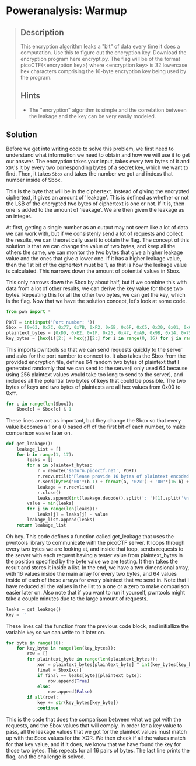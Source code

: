 # Poweranalysis: Warmup

> ## Description
>
> This encryption algorithm leaks a "bit" of data every time it does a computation. Use this to figure out the encryption key. Download the encryption program here encrypt.py. The flag will be of the format picoCTF{\<encryption key\>} where \<encryption key\> is 32 lowercase hex characters comprising the 16-byte encryption key being used by the program.
>
> ## Hints
>
> - The "encryption" algorithm is simple and the correlation between the leakage and the key can be very easily modeled.

## Solution

Before we get into writing code to solve this problem, we first need to understand what information we need to obtain and how we will use it to get our answer. The encryption takes your input, takes every two bytes of it and `XOR`'s it by every two corresponding bytes of a secret key, which we want to find. Then, it takes `Sbox` and takes the number we got and indexs that number inside of Sbox.

This is the byte that will be in the ciphertext. Instead of giving the encrypted ciphertext, it gives an amount of 'leakage'. This is defined as whether or not the LSB of the encrypted two bytes of ciphertext is one or not. If it is, then one is added to the amount of 'leakage'. We are then given the leakage as an integer.

At first, getting a single number as an output may not seem like a lot of data we can work with, but if we consistenly send a lot of requests and collect the results, we can theoretically use it to obtain the flag. The concept of this solution is that we can change the value of two bytes, and keep all the others the same, we can monitor the two bytes that give a higher leakage value and the ones that give a lower one. If it has a higher leakage value, then the 1st bit of the ciphertext must be 1, as that is how the leakage value is calculated. This narrows down the amount of potential values in Sbox.

This only narrows down the Sbox by about half, but if we combine this with data from a lot of other results, we can derive the key value for those two bytes. Repeating this for all the other two bytes, we can get the key, which is the flag. Now that we have the solution concept, let's look at some code.

```python
from pwn import *

PORT = int(input('Port number: '))
Sbox = [0x63, 0x7C, 0x77, 0x7B, 0xF2, 0x6B, 0x6F, 0xC5, 0x30, 0x01, 0x67, 0x2B, 0xFE, 0xD7, 0xAB, 0x76, 0xCA, 0x82, 0xC9, 0x7D, 0xFA, 0x59, 0x47, 0xF0, 0xAD, 0xD4, 0xA2, 0xAF, 0x9C, 0xA4, 0x72, 0xC0, 0xB7, 0xFD, 0x93, 0x26, 0x36, 0x3F, 0xF7, 0xCC, 0x34, 0xA5, 0xE5, 0xF1, 0x71, 0xD8, 0x31, 0x15, 0x04, 0xC7, 0x23, 0xC3, 0x18, 0x96, 0x05, 0x9A, 0x07, 0x12, 0x80, 0xE2, 0xEB, 0x27, 0xB2, 0x75, 0x09, 0x83, 0x2C, 0x1A, 0x1B, 0x6E, 0x5A, 0xA0, 0x52, 0x3B, 0xD6, 0xB3, 0x29, 0xE3, 0x2F, 0x84, 0x53, 0xD1, 0x00, 0xED, 0x20, 0xFC, 0xB1, 0x5B, 0x6A, 0xCB, 0xBE, 0x39, 0x4A, 0x4C, 0x58, 0xCF, 0xD0, 0xEF, 0xAA, 0xFB, 0x43, 0x4D, 0x33, 0x85, 0x45, 0xF9, 0x02, 0x7F, 0x50, 0x3C, 0x9F, 0xA8, 0x51, 0xA3, 0x40, 0x8F, 0x92, 0x9D, 0x38, 0xF5, 0xBC, 0xB6, 0xDA, 0x21, 0x10, 0xFF, 0xF3, 0xD2, 0xCD, 0x0C, 0x13, 0xEC, 0x5F, 0x97, 0x44, 0x17, 0xC4, 0xA7, 0x7E, 0x3D, 0x64, 0x5D, 0x19, 0x73, 0x60, 0x81, 0x4F, 0xDC, 0x22, 0x2A, 0x90, 0x88, 0x46, 0xEE, 0xB8, 0x14, 0xDE, 0x5E, 0x0B, 0xDB, 0xE0, 0x32, 0x3A, 0x0A, 0x49, 0x06, 0x24, 0x5C, 0xC2, 0xD3, 0xAC, 0x62, 0x91, 0x95, 0xE4, 0x79, 0xE7, 0xC8, 0x37, 0x6D, 0x8D, 0xD5, 0x4E, 0xA9, 0x6C, 0x56, 0xF4, 0xEA, 0x65, 0x7A, 0xAE, 0x08, 0xBA, 0x78, 0x25, 0x2E, 0x1C, 0xA6, 0xB4, 0xC6, 0xE8, 0xDD, 0x74, 0x1F, 0x4B, 0xBD, 0x8B, 0x8A, 0x70, 0x3E, 0xB5, 0x66, 0x48, 0x03, 0xF6, 0x0E, 0x61, 0x35, 0x57, 0xB9, 0x86, 0xC1, 0x1D, 0x9E, 0xE1, 0xF8, 0x98, 0x11, 0x69, 0xD9, 0x8E, 0x94, 0x9B, 0x1E, 0x87, 0xE9, 0xCE, 0x55, 0x28, 0xDF, 0x8C, 0xA1, 0x89, 0x0D, 0xBF, 0xE6, 0x42, 0x68, 0x41, 0x99, 0x2D, 0x0F, 0xB0, 0x54, 0xBB, 0x16]
plaintext_bytes = [0xDD, 0xE2, 0x1F, 0x25, 0x47, 0xA9, 0x9B, 0x14, 0x75, 0x5E, 0x90, 0x7D, 0x98, 0x50, 0x0A, 0x4E, 0x3B, 0x4A, 0x1E, 0x8F, 0xE4, 0x54, 0x3F, 0x7C, 0x67, 0x95, 0xF6, 0x85, 0x07, 0xF9, 0x9D, 0x86, 0x96, 0x8B, 0x33, 0x6B, 0x51, 0xC7, 0x72, 0x80, 0x8E, 0x92, 0x6C, 0xC9, 0x17, 0x60, 0x11, 0x8C, 0x22, 0x6D, 0x41, 0x6A, 0x68, 0x8D, 0x6F, 0x49, 0x9E, 0x9F, 0xF2, 0x8A, 0x78, 0x2D, 0x3A, 0x94, 0x2B]
key_bytes = [hex(i)[2:] + hex(j)[2:] for i in range(0, 16) for j in range(0,16)]
```

This imports pwntools so that we can send requests quickly to the server and asks for the port number to connect to. It also takes the Sbox from the provided encryption file, defines 64 random two bytes of plaintext that I generated randomly that we can send to the server(I only used 64 because using 256 plaintext values would take too long to send to the server), and includes all the potential two bytes of keys that could be possible. The two bytes of keys and two bytes of plaintexts are all hex values from 0x00 to 0xff.

```python
for c in range(len(Sbox)):
    Sbox[c] = Sbox[c] & 1
```

These lines are not as important, but they change the Sbox so that every value becomes a 1 or a 0 based off of the first bit of each number, to make comparison easier later on.

```python
def get_leakage():
    leakage_list = []
    for b in range(1, 17):
        leaks = []
        for a in plaintext_bytes:
            r = remote('saturn.picoctf.net', PORT)
            r.recvuntil(b'Please provide 16 bytes of plaintext encoded as hex:')
            r.send(bytes('00'*(b-1) + format(a, '02x') + '00'*(16-b) + '\n', 'utf-8'))
            leakage = r.recvline()
            r.close()
            leaks.append(int(leakage.decode().split(': ')[1].split('\n')[0]))
        value = min(leaks)
        for j in range(len(leaks)):
            leaks[j] = leaks[j] - value
        leakage_list.append(leaks)
    return leakage_list
```

Oh boy. This code defines a function called get_leakage that uses the pwntools library to communicate with the picoCTF server. It loops through every two bytes we are looking at, and inside that loop, sends requests to the server with each request having a tester value from plaintext_bytes in the position specified by the byte value we are testing. It then takes the result and stores it inside a list. In the end, we have a two dimensional array, with 16 values inside the main array for every two bytes, and 64 values inside of each of those arrays for every plaintext that we send in. Note that I have reduced all the values in the list to a one or a zero to make comparison easier later on. Also note that if you want to run it yourself, pwntools might take a couple minutes due to the large amount of requests.

```python
leaks = get_leakage()
key = ''
```

These lines call the function from the previous code block, and initiallize the variable `key` so we can write to it later on.

```python
for byte in range(16):
    for key_byte in range(len(key_bytes)):
        row = []
        for plaintext_byte in range(len(plaintext_bytes)):
            xor = plaintext_bytes[plaintext_byte] ^ int(key_bytes[key_byte], 16)
            final = Sbox[xor]
            if final == leaks[byte][plaintext_byte]:
                row.append(True)
            else:
                row.append(False)
        if all(row):
            key += str(key_bytes[key_byte])
            continue
```

This is the code that does the comparison between what we got with the requests, and the Sbox values that will comply. In order for a key value to pass, all the leakage values that we got for the plaintext values must match up with the Sbox values for the XOR. We then check if all the values match for that key value, and if it does, we know that we have found the key for those two bytes. This repeats for all 16 pairs of bytes. The last line prints the flag, and the challenge is solved.
